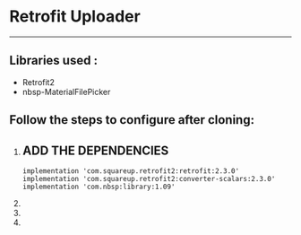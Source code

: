 <h1>Retrofit Uploader</h1>
<hr>

<h2>Libraries used :</h2>
<ul>
  <li>Retrofit2</li>
  <li>nbsp-MaterialFilePicker</li>
 </ul>

<h2>Follow the steps to configure after cloning:</h2>
<ol>
  <li>
    <h2>ADD THE DEPENDENCIES</h2>
   

    implementation 'com.squareup.retrofit2:retrofit:2.3.0'
    implementation 'com.squareup.retrofit2:converter-scalars:2.3.0'
    implementation 'com.nbsp:library:1.09'      
    
    
  </li>
  <li></li>
  <li></li>
  <li></li>
